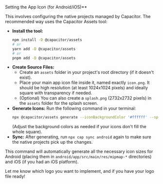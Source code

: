 Setting the App Icon (for Android/iOS)**

This involves configuring the native projects managed by Capacitor. The recommended way uses the Capacitor Assets tool:

*   **Install the tool:**
    ```bash
    npm install -D @capacitor/assets
    # or
    yarn add -D @capacitor/assets
    # or
    pnpm add -D @capacitor/assets
    ```
*   **Create Source Files:**
    *   Create an `assets` folder in your project's root directory (if it doesn't exist).
    *   Place your main app icon file inside it, named exactly `icon.png`. It should be high resolution (at least 1024x1024 pixels) and ideally square with transparency if needed.
    *   (Optional) You can also create a `splash.png` (2732x2732 pixels) in the `assets` folder for the splash screen.
*   **Generate Icons:** Run the following command in your terminal:
    ```bash
    npx @capacitor/assets generate --iconBackgroundColor '#ffffff' --splashBackgroundColor '#ffffff'
    ```
    (Adjust the background colors as needed if your icons don't fill the whole square).
*   **Sync:** After generating, run `npx cap sync android` again to make sure the native projects pick up the changes.

This command will automatically generate all the necessary icon sizes for Android (placing them in `android/app/src/main/res/mipmap-*` directories) and iOS (if you had an iOS platform).

Let me know which logo you want to implement, and if you have your logo file ready!
